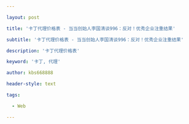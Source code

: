 ---
layout: post
title: '卡丁代理价格表 - 当当创始人李国清谈996：反对！优秀企业注重结果'
subtitle: '卡丁代理价格表 - 当当创始人李国清谈996：反对！优秀企业注重结果'
description: '卡丁代理价格表'
keyword: '卡丁, 代理'
author: kbs668888
header-style: text
tags:
  - Web
---
